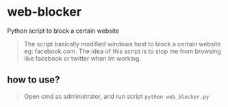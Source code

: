 # web-blocker
Python script to block a certain website
> The script basically modified windows host to block a certain website eg: facebook.com. The idea of this script is to stop me from browsing like facebook or twitter when im working.

## how to use?
> Open cmd as administrator, and run script `python web_blocker.py`
